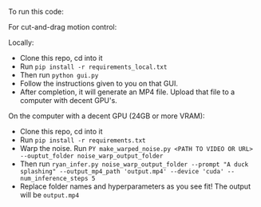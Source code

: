 To run this code:

For cut-and-drag motion control:

Locally:
- Clone this repo, cd into it
- Run ```pip install -r requirements_local.txt```
- Then run ```python gui.py```
- Follow the instructions given to you on that GUI.
- After completion, it will generate an MP4 file. Upload that file to a computer with decent GPU's.

On the computer with a decent GPU (24GB or more VRAM):
- Clone this repo, cd into it
- Run ```pip install -r requirements.txt```
- Warp the noise. Run ```PY make_warped_noise.py <PATH TO VIDEO OR URL> --ouptut_folder noise_warp_output_folder```
- Then run ```ryan_infer.py noise_warp_output_folder --prompt "A duck splashing" --output_mp4_path 'output.mp4' --device 'cuda' --num_inference_steps 5```
- Replace folder names and hyperparameters as you see fit! The output will be ```output.mp4```
